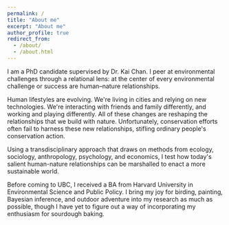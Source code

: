 ```yaml
---
permalink: /
title: "About me"
excerpt: "About me"
author_profile: true
redirect_from: 
  - /about/
  - /about.html
---
```

I am a PhD candidate supervised by Dr. Kai Chan. I peer at environmental challenges through a relational lens:  at the center of every environmental challenge or success are human–nature relationships. 

Human lifestyles are evolving. We're living in cities and relying on new technologies. We're interacting with friends and family differently, and working and playing differently. All of these changes are reshaping the relationships that we build with nature. Unfortunately, conservation efforts often fail to harness these new relationships, stifling ordinary people's conservation action.

Using a transdisciplinary approach that draws on methods from ecology, sociology, anthropology, psychology, and economics, I test how today's salient human-nature relationships can be marshalled to enact a more sustainable world. 

Before coming to UBC, I received a BA from Harvard University in Environmental Science and Public Policy. I bring my joy for birding, painting, Bayesian inference, and outdoor adventure into my research as much as possible, though I have yet to figure out a way of incorporating my enthusiasm for sourdough baking.

